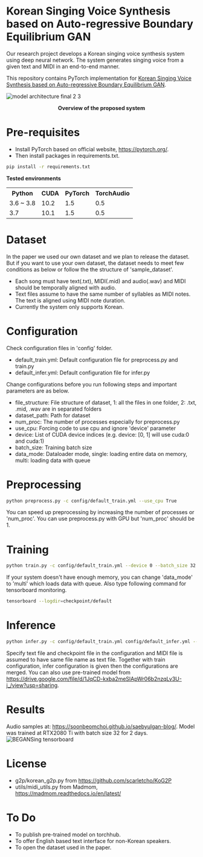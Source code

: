 # Korean Singing Voice Synthesis based on Auto-regressive Boundary Equilibrium GAN
Our research project develops a Korean singing voice synthesis system using deep neural network. The system generates singing voice from a given text and MIDI in an end-to-end manner. 

This repository contains PyTorch implementation for [Korean Singing Voice Synthesis based on Auto-regressive Boundary Equilibrium GAN](https://ieeexplore.ieee.org/stamp/stamp.jsp?tp=&arnumber=9053950).

</p>

![model architecture final 2 3](https://user-images.githubusercontent.com/15067112/81911402-3917fe80-9608-11ea-9718-8a61b564a618.jpg)
<p align="center"><b>Overview of the proposed system</b></p>

# Pre-requisites
- Install PyTorch based on official website, https://pytorch.org/.
- Then install packages in requirements.txt.
```bash
pip install -r requirements.txt
```

**Tested environments**
<table>
    <tr>
        <th> Python </th>
        <th> CUDA </th>
        <th> PyTorch </th>
        <th> TorchAudio </th>
    </tr>
    <tr>
        <td> 3.6 ~ 3.8 </td>
        <td> 10.2 </td>
        <td> 1.5 </td>
        <td> 0.5 </td>
    </tr>
    <tr>
        <td> 3.7 </td>
        <td> 10.1 </td>
        <td> 1.5 </td>
        <td> 0.5 </td>
    </tr>
</table>

# Dataset
In the paper we used our own dataset and we plan to release the dataset. 
But if you want to use your own dataset, the dataset needs to meet few conditions as below or follow the the structure of 'sample_dataset'.

- Each song must have text(.txt), MIDI(.mid) and audio(.wav) and MIDI should be temporally aligned with audio.
- Text files assume to have the same number of syllables as MIDI notes. The text is aligned using MIDI note duration.
- Currently the system only supports Korean.

# Configuration
Check configuration files in 'config' folder.
- default_train.yml: Default configuration file for preprocess.py and train.py
- default_infer.yml: Default configuration file for infer.py

Change configurations before you run following steps and important parameters are as below.
- file_structure: File structure of dataset, 1: all the files in one folder, 2: .txt, .mid, .wav are in separated folders
- dataset_path: Path for dataset
- num_proc: The number of processes especially for preprocess.py
- use_cpu: Forcing code to use cpu and ignore 'device' parameter
- device: List of CUDA device indices (e.g. device: [0, 1] will use cuda:0 and cuda:1)
- batch_size: Training batch size
- data_mode: Dataloader mode, single: loading entire data on memory, multi: loading data with queue

# Preprocessing
```bash
python preprocess.py -c config/default_train.yml --use_cpu True
```

You can speed up preprocessing by increasing the number of processes or 'num_proc'.
You can use preprocess.py with GPU but 'num_proc' should be 1.

# Training
```bash
python train.py -c config/default_train.yml --device 0 --batch_size 32
```

If your system doesn't have enough memory, you can change 'data_mode' to 'multi' which loads data with queue.
Also type following command for tensorboard monitoring.
```bash
tensorboard --logdir=checkpoint/default
```

# Inference
```bash
python infer.py -c config/default_train.yml config/default_infer.yml --device 0
```

Specify text file and checkpoint file in the configuration and MIDI file is assumed to have same file name as text file. Together with train configuration, infer configuration is given then the configurations are merged.
You can also use pre-trained model from https://drive.google.com/file/d/1JqCD-kxba2meSlApWr06b2nzqLv3U-j_/view?usp=sharing.

# Results
Audio samples at: https://soonbeomchoi.github.io/saebyulgan-blog/. Model was trained at RTX2080 Ti with batch size 32 for 2 days.
![BEGANSing tensorboard](https://user-images.githubusercontent.com/15067112/82179828-34aa5900-991a-11ea-9f73-b85aad109cea.png)

# License 
- g2p/korean_g2p.py from https://github.com/scarletcho/KoG2P
- utils/midi_utils.py from Madmom, https://madmom.readthedocs.io/en/latest/

# To Do
- To publish pre-trained model on torchhub.
- To offer English based text interface for non-Korean speakers.
- To open the dataset used in the paper.